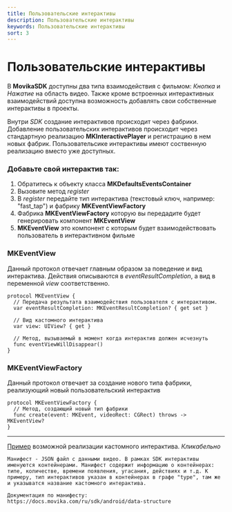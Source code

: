 ```yaml
---
title: Пользовательские интерактивы
description: Пользовательские интерактивы
keywords: Пользовательские интерактивы
sort: 3
---
```


# Пользовательские интерактивы

В **MovikaSDK** доступны два типа взаимодействия с фильмом: _Кнопка_ и _Нажатие_ на область видео. Также кроме встроенных интерактивных взаимодействий доступна возможность добавлять свои собственные интерактивы в проекты.

Внутри _SDK_ создание интерактивов происходит через фабрики. Добавление пользовательских интерактивов происходит через стандартную реализацию **MKInteractivePlayer** и регистрацию в нем новых фабрик. Пользовательсике интерактивы имеют соственную реализацию вместо уже доступных.

### Добавьте свой интерактив так:

1) Обратитесь к объекту класса **MKDefaultsEventsContainer**
2) Вызовите метод _register_
3) В _register_ передайте тип интерактива (текстовый ключ, например: "fast_tap") и фабрику **MKEventViewFactory**
4) Фабрика **MKEventViewFactory** которую вы передадите будет генерировать компонент **MKEventView**
5) **MKEventView** это компонент с которым будет взаимодействовать пользователь в интерактивном фильме

### MKEventView

Данный протокол отвечает главным образом за поведение и вид интерактива. Действия описываются в _eventResultCompletion_, а вид в переменной _view_ соответственно.
```
protocol MKEventView {
  // Передача результата взаимодействия пользователя с интерактивом.
  var eventResultCompletion: MKEventResultCompletion? { get set }
  
  // Вид кастомного интерактива
  var view: UIView? { get }

  // Метод, вызываемый в момент когда интерактив должен исчезнуть
  func eventViewWillDisappear()
}
``` 

### MKEventViewFactory

Данный протокол отвечает за создание нового типа фабрики, реализующий новый пользовательский интерактив
```
protocol MKEventViewFactory {
  // Метод, создающий новый тип фабрики
  func create(event: MKEvent, videoRect: CGRect) throws -> MKEventView?
}
```
___

[Пример](https://github.com/varavin-ds/MovikaCustomInteractivesSample) возможной реализации кастомного интерактива. _Кликабельно_

```
Манифест - JSON файл с данными видео. В рамках SDK интерактивы именуются контейнерами. Манифест содержит информацию о контейнерах: типе, количестве, времени появления, угасания, действиях и т.д. К примеру, тип интерактивов указан в контейнерах в графе "type", там же и указыватся название кастомного интерактива. 

Документация по манифесту: https://docs.movika.com/ru/sdk/android/data-structure
```
